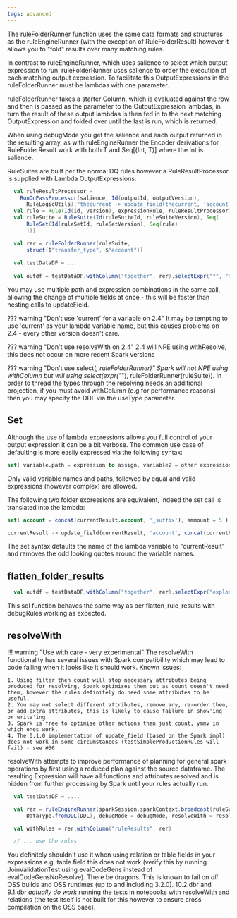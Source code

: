 ```yaml
---
tags: advanced
---
```

   
The ruleFolderRunner function uses the same data formats and structures as the ruleEngineRunner (with the exception of RuleFolderResult) however it allows you to "fold" results over many matching rules.

In contrast to ruleEngineRunner, which uses salience to select which output expression to run, ruleFolderRunner uses salience to order the execution of each matching output expression.  To facilitate this OutputExpressions in the ruleFolderRunner must be lambdas with one parameter.

ruleFolderRunner takes a starter Column, which is evaluated against the row and then is passed as the parameter to the OutputExpression lambdas, in turn the result of these output lambdas is then fed in to the next matching OutputExpression and folded over until the last is run, which is returned.

When using debugMode you get the salience and each output returned in the resulting array, as with ruleEngineRunner the Encoder derivations for RuleFolderResult work with both T and Seq[(Int, T)] where the Int is salience.

RuleSuites are built per the normal DQ rules however a RuleResultProcessor is supplied with Lambda OutputExpressions:

```{.scala #exampleCode}
  val ruleResultProcessor = 
    RunOnPassProcessor(salience, Id(outputId, outputVersion), 
      RuleLogicUtils)("thecurrent -> update_field(thecurrent, 'account', concat(thecurrent.account, '_suffix') )")))
  val rule = Rule(Id(id, version), expressionRule, ruleResultProcessor)
  val ruleSuite = RuleSuite(Id(ruleSuiteId, ruleSuiteVersion), Seq(
      RuleSet(Id(ruleSetId, ruleSetVersion), Seq(rule)
      )))

  val rer = ruleFolderRunner(ruleSuite,
      struct($"transfer_type", $"account"))
  
  val testDataDF = ...
  
  val outdf = testDataDF.withColumn("together", rer).selectExpr("*", "together.result")
```

You may use multiple path and expression combinations in the same call, allowing the change of multiple fields at once - this will be faster than nesting calls to updateField.

??? warning "Don't use 'current' for a variable on 2.4"
    It may be tempting to use 'current' as your lambda variable name, but this causes problems on 2.4 - every other version doesn't care.

??? warning "Don't use resolveWith on 2.4"
    2.4 will NPE using withResolve, this does not occur on more recent Spark versions

??? warning "Don't use select(*, ruleFolderRunner)"
    Spark will not NPE using withColumn but will using select(expr("*"), ruleFolderRunner(ruleSuite)).  In order to thread the types through the resolving needs an additional projection, if you must avoid withColumn (e.g for performance reasons) then you may specify the DDL via the useType parameter.

## Set 

Although the use of lambda expressions allows you full control of your output expression it can be a bit verbose.  The common use case of defaulting is more easily expressed via the following syntax:

```sql
set( variable.path = expression to assign, variable2 = other expression, variable3 = expression using currentResult )
```

Only valid variable names and paths, followed by equal and valid expressions (however complex) are allowed.

The following two folder expressions are equivalent, indeed the set call is translated into the lambda:

```sql
set( account = concat(currentResult.account, '_suffix'), ammount = 5 )

currentResult -> update_field(currentResult, 'account', concat(currentResult.account, '_suffix'), 'ammount', 5 )
```

The set syntax defaults the name of the lambda variable to "currentResult" and removes the odd looking quotes around the variable names. 

## flatten_folder_results

```scala
  val outdf = testDataDF.withColumn("together", rer).selectExpr("explode(flatten_folder_results(together)) as expl").selectExpr("expl.result")
```

This sql function behaves the same way as per flatten_rule_results with debugRules working as expected.

## resolveWith

!!! warning "Use with care - very experimental"
    The resolveWith functionality has several issues with Spark compatibility which may lead to code failing when it looks like it should work.
    Known issues:
    
    1. Using filter then count will stop necessary attributes being produced for resolving, Spark optimises them out as count doesn't need them, however the rules definitely do need some attributes to be useful.
    2. You may not select different attributes, remove any, re-order them, or add extra attributes, this is likely to cause failure in show'ing or write'ing
    3. Spark is free to optimise other actions than just count, ymmv in which ones work.     
    4. The 0.1.0 implementation of update_field (based on the Spark impl) does not work in some circumstances (testSimpleProductionRules will fail) - see #36
     
resolveWith attempts to improve performance of planning for general spark operations by first using a reduced plan against the source dataframe.  The resulting Expression will have all functions and attributes resolved and is hidden from further processing by Spark until your rules actually run. 

```scala
  val testDataDF = ....

  val rer = ruleEngineRunner(sparkSession.sparkContext.broadcast(ruleSuite),
      DataType.fromDDL(DDL), debugMode = debugMode, resolveWith = resolveWith = Some(testDataDF))

  val withRules = rer.withColumn("ruleResults", rer)

  // ... use the rules
```

You definitely shouldn't use it when using relation or table fields in your expressions e.g. table.field this does not work (verify this by running JoinValidationTest using evalCodeGens instead of evalCodeGensNoResolve).  There be dragons.  This is known to fail on *all* OSS builds and OSS runtimes (up to and including 3.2.0).  10.2.dbr and 9.1.dbr *actually do work* running the tests in notebooks with resolveWith and relations (the test itself is not built for this however to ensure cross compilation on the OSS base).
